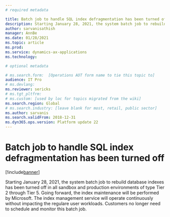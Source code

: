 ```yaml
---
# required metadata

title: Batch job to handle SQL index defragmentation has been turned off 
description: Starting January 28, 2021, the system batch job to rebuild database indexes has been turned off in all sandbox and production environments of type Tier 2 through Tier 5. Going forward, the index maintenance will be performed by Microsoft. 
author: sarvanisathish
manager: AnnBe
ms.date: 01/28/2021
ms.topic: article
ms.prod: 
ms.service: dynamics-ax-applications
ms.technology: 

# optional metadata

# ms.search.form:  [Operations AOT form name to tie this topic to]
audience: IT Pro
# ms.devlang: 
ms.reviewer: sericks
# ms.tgt_pltfrm: 
# ms.custom: [used by loc for topics migrated from the wiki]
ms.search.region: Global 
# ms.search.industry: [leave blank for most, retail, public sector]
ms.author: sarvanis
ms.search.validFrom: 2018-12-31 
ms.dyn365.ops.version: Platform update 22 
---
```


# Batch job to handle SQL index defragmentation has been turned off

[!include[banner](../includes/banner.md)]


Starting January 28, 2021, the system batch job to rebuild database indexes has been turned off in all sandbox and production environments of type Tier 2 through Tier 5. Going forward, the index maintenance will be performed by Microsoft. The index management service will operate continuously without impacting the regulare user workloads. Customers no longer need to schedule and monitor this batch job.
